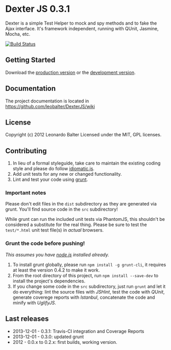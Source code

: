 # Dexter JS 0.3.1

Dexter is a simple Test Helper to mock and spy methods and to fake the Ajax interface. It's framework independent, running with QUnit, Jasmine, Mocha, etc.

[![Build Status](https://travis-ci.org/leobalter/DexterJS.png?branch=master)](https://travis-ci.org/leobalter/DexterJS)

## Getting Started
Download the [production version][min] or the [development version][max].

[min]: https://raw.github.com/leobalter/DexterJS/master/dist/Dexter.min.js
[max]: https://raw.github.com/leobalter/DexterJS/master/dist/Dexter.js

## Documentation

The project documentation is located in https://github.com/leobalter/DexterJS/wiki

## License
Copyright (c) 2012 Leonardo Balter
Licensed under the MIT, GPL licenses.

## Contributing

1. In lieu of a formal styleguide, take care to maintain the existing coding style and please do follow [idiomatic.js](https://github.com/rwldrn/idiomatic.js).
2. Add unit tests for any new or changed functionality.
3. Lint and test your code using [grunt](https://github.com/cowboy/grunt).

### Important notes
Please don't edit files in the `dist` subdirectory as they are generated via grunt. You'll find source code in the `src` subdirectory!

While grunt can run the included unit tests via PhantomJS, this shouldn't be considered a substitute for the real thing. Please be sure to test the `test/*.html` unit test file(s) in _actual_ browsers.

### Grunt the code before pushing!
_This assumes you have [node.js](http://nodejs.org/) installed already._

1. To install grunt globally, please run `npm install -g grunt-cli`, it requires at least the version 0.4.2 to make it work.
1. From the root directory of this project, run `npm install --save-dev` to install the project's dependencies.
1. If you change some code in the `src` subdirectory, just run `grunt` and let it do everything: lint the source files with _JSHint_, test the code with _QUnit_, generate coverege reports with _Istanbul_, concatenate the code and minify with _UglifyJS_.

## Last releases

- 2013-12-01 - 0.3.1: Travis-CI integration and Coverage Reports
- 2013-12-01 - 0.3.0: updated grunt
- 2012 - 0.0.x to 0.2.x: first builds, working version.